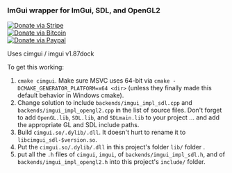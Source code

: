 ### ImGui wrapper for ImGui, SDL, and OpenGL2

[![Donate via Stripe](https://img.shields.io/badge/Donate-Stripe-green.svg)](https://buy.stripe.com/00gbJZ0OdcNs9zi288)<br>
[![Donate via Bitcoin](https://img.shields.io/badge/Donate-Bitcoin-green.svg)](bitcoin:37fsp7qQKU8XoHZGRQvVzQVP8FrEJ73cSJ)<br>
[![Donate via Paypal](https://img.shields.io/badge/Donate-Paypal-green.svg)](https://buy.stripe.com/00gbJZ0OdcNs9zi288)

Uses cimgui / imgui v1.87dock

To get this working:

1) `cmake cimgui`.  Make sure MSVC uses 64-bit via `cmake -DCMAKE_GENERATOR_PLATFORM=x64 <dir>` (unless they finally made this default behavior in Windows cmake).
2) Change solution to include `backends/imgui_impl_sdl.cpp` and `backends/imgui_impl_opengl2.cpp` in the list of source files.
	Don't forget to add `OpenGL.lib`, `SDL.lib`, and `SDLmain.lib` to your project ... and add the appropriate GL and SDL include paths.
3) Build `cimgui.so/.dylib/.dll`.  It doesn't hurt to rename it to `libcimgui_sdl-$version.so`.
4) Put the `cimgui.so/.dylib/.dll` in this project's folder `lib/` folder .
5) put all the `.h` files of `cimgui`, `imgui`, of `backends/imgui_impl_sdl.h`, and of `backends/imgui_impl_opengl2.h` into this project's `include/` folder.
